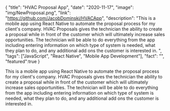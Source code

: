 { "title": "HVAC Proposal App", "date": "2020-11-17", "image": "img/NewProposal.png", "link": "https://github.com/JacobDominski/HVACApp", "description": "This is a mobile app using React Native to automate the proposal process for my client's company. HVAC Proposals gives the technician the ability to create a proposal while in front of the customer which will ultimately increase sales opportunities. The technician will be able to do everything from the app including entering information on which type of system is needed, what they plan to do, and any additional add ons the customer is interested in. ", "tags": ["JavaScript", "React Native", "Mobile App Development"], "fact": "", "featured":true }

This is a mobile app using React Native to automate the proposal process for my client's company. HVAC Proposals gives the technician the ability to create a proposal while in front of the customer which will ultimately increase sales opportunities. The technician will be able to do everything from the app including entering information on which type of system is needed, what they plan to do, and any additional add ons the customer is interested in.
